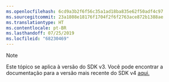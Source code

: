 ```yaml
---
ms.openlocfilehash: 6cd9a3b2f6f56c35a1ad18ba835e62f50adf4c97
ms.sourcegitcommit: 23a1808e18176f1704f2f6f2763ace872b1388ae
ms.translationtype: HT
ms.contentlocale: pt-BR
ms.lasthandoff: 07/25/2019
ms.locfileid: "68230469"
---
```

> [!NOTE]  
> Este tópico se aplica à versão do SDK v3. Você pode encontrar a documentação para a versão mais recente do SDK v4 [aqui.](https://docs.microsoft.com/azure/bot-service/?view=azure-bot-service-4.0) 
